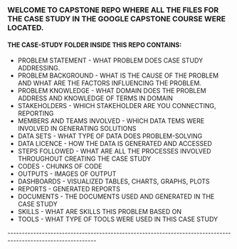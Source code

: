 <H3>WELCOME TO CAPSTONE REPO WHERE ALL THE FILES FOR THE CASE STUDY IN THE GOOGLE CAPSTONE COURSE WERE LOCATED. </H3>
<H4> THE CASE-STUDY FOLDER INSIDE THIS REPO CONTAINS: </H4>
<ul>
<li> PROBLEM STATEMENT - WHAT PROBLEM DOES CASE STUDY ADDRESSING. </li>
<li> PROBLEM BACKGROUND - WHAT IS THE CAUSE OF THE PROBLEM AND WHAT ARE THE FACTORS INFLUENCING THE PROBLEM.</li>
<li> PROBLEM KNOWLEDGE - WHAT DOMAIN DOES THE PROBLEM ADDRESS AND KNOWLEDGE OF TERMS IN DOMAIN </li>
<li> STAKEHOLDERS - WHICH STAKEHOLDER ARE YOU CONNECTING, REPORTING </li>
<li> MEMBERS AND TEAMS INVOLVED - WHICH DATA TEMS WERE INVOLVED IN GENERATING SOLUTIONS </li>
<li> DATA SETS - WHAT TYPE OF DATA DOES PROBLEM-SOLVING </li>
<li> DATA LICENCE - HOW THE DATA IS GENERATED AND ACCESSED </li>
<li> STEPS FOLLOWED - WHAT ARE ALL THE PROCESSES INVOLVED THROUGHOUT CREATING THE CASE STUDY </li>
<li> CODES - CHUNKS OF CODE </li>
<li> OUTPUTS - IMAGES OF OUTPUT </li>
<li> DASHBOARDS - VISUALIZED TABLES, CHARTS, GRAPHS, PLOTS </li>
<li> REPORTS - GENERATED REPORTS </li>
<li> DOCUMENTS - THE DOCUMENTS USED AND GENERATED IN THE CASE STUDY </li>
<li> SKILLS - WHAT ARE SKILLS THIS PROBLEM BASED ON </li>
<li> TOOLS - WHAT TYPE OF TOOLS WERE USED IN THIS CASE STUDY</li>
</ul>
-------------------------------------------------------------------------------------------------------------

